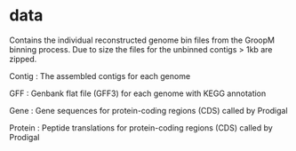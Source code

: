 
# data

Contains the individual reconstructed genome bin files from the GroopM binning process. Due to size the files for the unbinned contigs > 1kb are zipped.

Contig : The assembled contigs for each genome
  
GFF : Genbank flat file (GFF3) for each genome with KEGG annotation
  
Gene : Gene sequences for protein-coding regions (CDS) called by Prodigal
  
Protein : Peptide translations for protein-coding regions (CDS) called by Prodigal

